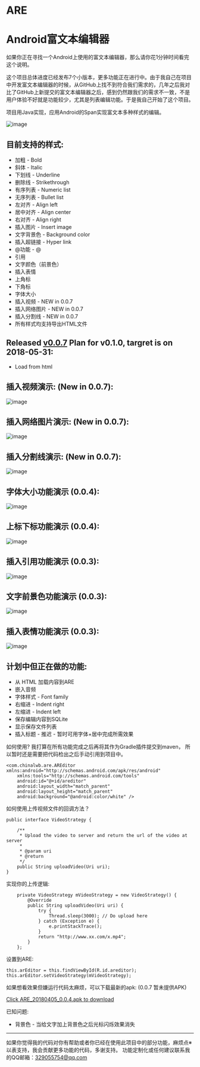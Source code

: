 # ARE
Android富文本编辑器 
===================

如果你正在寻找一个Android上使用的富文本编辑器，那么请你花1分钟时间看完这个说明。

这个项目总体进度已经发布7个小版本，更多功能正在进行中。由于我自己在项目中开发富文本编辑器的时候，从GitHub上找不到符合我们需求的，几年之后我对比了GitHub上新提交的富文本编辑器之后，感到仍然跟我们的需求不一致，不是用户体验不好就是功能较少，尤其是列表编辑功能。于是我自己开始了这个项目。

项目用Java实现，应用Android的Span实现富文本多种样式的编辑。

 ![image](https://github.com/chinalwb/are/blob/master/ARE/demo/are_demo.gif)

目前支持的样式:
------------------
* 加粗 - Bold
* 斜体 - Italic
* 下划线 - Underline
* 删除线 - Strikethrough
* 有序列表 - Numeric list
* 无序列表 - Bullet list
* 左对齐 - Align left
* 居中对齐 - Align center
* 右对齐 - Align right
* 插入图片 - Insert image
* 文字背景色 - Background color
* 插入超链接 - Hyper link 
* @功能 - @ 
* 引用 
* 文字颜色（前景色） 
* 插入表情 
* 上角标 
* 下角标 
* 字体大小  
* 插入视频 - NEW in 0.0.7
* 插入网络图片 - NEW in 0.0.7
* 插入分割线 - NEW in 0.0.7
* 所有样式均支持导出HTML文件


Released [v0.0.7](https://github.com/chinalwb/are/releases/tag/v0.0.7) Plan for v0.1.0, targret is on 2018-05-31:
-----
* Load from html

插入视频演示: (New in 0.0.7):
----
 ![image](https://github.com/chinalwb/are/blob/master/ARE/demo/video_demo.gif)

插入网络图片演示: (New in 0.0.7):
----
 ![image](https://github.com/chinalwb/are/blob/master/ARE/demo/image_from_internet_demo.gif)
 
插入分割线演示: (New in 0.0.7):
----
 ![image](https://github.com/chinalwb/are/blob/master/ARE/demo/hr_demo.gif)


字体大小功能演示 (0.0.4):
-----------------
 ![image](https://github.com/chinalwb/are/blob/master/ARE/demo/font_size_demo.gif)
 
上标下标功能演示 (0.0.4):
-----------------
 ![image](https://github.com/chinalwb/are/blob/master/ARE/demo/subscript_superscript_demo.png)
 
插入引用功能演示 (0.0.3):
-----------------
 ![image](https://github.com/chinalwb/are/blob/master/ARE/demo/quote_demo.png)
 
文字前景色功能演示 (0.0.3):
-----------------
 ![image](https://github.com/chinalwb/are/blob/master/ARE/demo/fontcolor_demo.png)

插入表情功能演示 (0.0.3):
-----------------
 ![image](https://github.com/chinalwb/are/blob/master/ARE/demo/emoji.gif)

计划中但正在做的功能:
-----------------
* 从 HTML 加载内容到ARE
* 嵌入音频
* 字体样式 - Font family
* 右缩进 - Indent right
* 左缩进 - Indent left
* 保存编辑内容到SQLite
* 显示保存文件列表
* 插入标题 - 推迟 - 暂时可用字体+居中完成所需效果

如何使用?
我打算在所有功能完成之后再将其作为Gradle插件提交到maven， 所以暂时还是需要把代码检出之后手动引用到项目中。
```
<com.chinalwb.are.AREditor xmlns:android="http://schemas.android.com/apk/res/android"
    xmlns:tools="http://schemas.android.com/tools"
    android:id="@+id/areditor"
    android:layout_width="match_parent"
    android:layout_height="match_parent"
    android:background="@android:color/white" />
```

如何使用上传视频文件的回调方法？
```
public interface VideoStrategy {

    /**
     * Upload the video to server and return the url of the video at server
     *
     * @param uri
     * @return
     */
    public String uploadVideo(Uri uri);
}
```

实现你的上传逻辑:
```
    private VideoStrategy mVideoStrategy = new VideoStrategy() {
        @Override
        public String uploadVideo(Uri uri) {
            try {
                Thread.sleep(3000); // Do upload here
            } catch (Exception e) {
                e.printStackTrace();
            }
            return "http://www.xx.com/x.mp4";
        }
    };
```

设置到ARE:
```
this.arEditor = this.findViewById(R.id.areditor);
this.arEditor.setVideoStrategy(mVideoStrategy);
```

如果想看效果但嫌运行代码太麻烦，可以下载最新的apk: (0.0.7 暂未提供APK)

[Click ARE_20180405_0.0.4.apk to download](https://github.com/chinalwb/Android-Rich-text-Editor/releases/download/v0.0.4/ARE_20180405_0.0.4.apk)

已知问题:
* 背景色 - 当给文字加上背景色之后光标闪烁效果消失

-------------------
如果你觉得我的代码对你有帮助或者你已经在使用此项目中的部分功能，麻烦点※以表支持，我会贡献更多功能的代码，多谢支持。
功能定制化或任何建议联系我的QQ邮箱：329055754@qq.com
